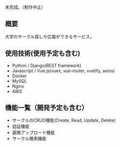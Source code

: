 未完成。（制作中止）

## 概要
大学のサークル探しや広報ができるサービス。

## 使用技術(使用予定も含む)
- Python / Django(REST framework)
- Javascript / Vue.js(vuex, vue-router, vuetify, axios)
- Docker
- MySQL
- Nginx
- AWS

## 機能一覧（開発予定も含む）
- サークルのCRUD機能(Create, Read, Update, Delete)
- 認証機能
- 画像アップロード機能
- サークル検索機能
